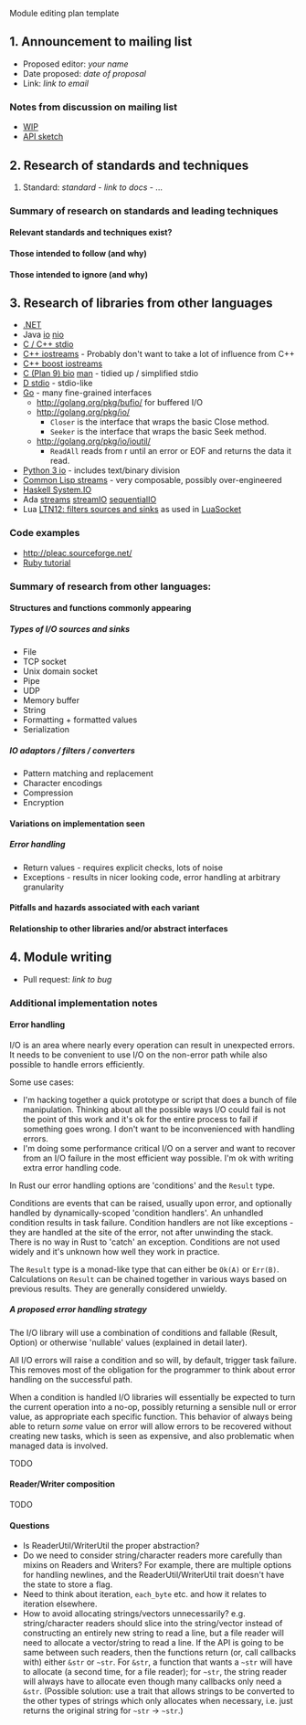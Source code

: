 Module editing plan template

## 1. Announcement to mailing list

  - Proposed editor: _your name_
  - Date proposed: _date of proposal_
  - Link: _link to email_

###  Notes from discussion on mailing list

- [WIP](https://github.com/brson/rust/tree/io/src/libcore/rt/io)
- [API sketch](https://gist.github.com/brson/5399629)

## 2. Research of standards and techniques

  1. Standard: _standard_
    - _link to docs_
    - ...

### Summary of research on standards and leading techniques
#### Relevant standards and techniques exist?
#### Those intended to follow (and why)
#### Those intended to ignore (and why)

## 3. Research of libraries from other languages

- [.NET](http://msdn.microsoft.com/en-us/library/system.io%28v=vs.71%29.aspx)
- Java [io](http://docs.oracle.com/javase/6/docs/api/java/io/package-summary.html) [nio](http://docs.oracle.com/javase/6/docs/api/java/nio/package-summary.html)
- [C / C++ stdio](http://www.cplusplus.com/reference/cstdio/)
- [C++ iostreams](http://www.cplusplus.com/reference/iostream/) - Probably don't want to take a lot of influence from C++
- [C++ boost iostreams](http://www.boost.org/doc/libs/1_53_0/libs/iostreams/doc/index.html)
- [C (Plan 9) bio](http://swtch.com/usr/local/plan9/include/bio.h) [man](http://man.cat-v.org/plan_9/2/bio) - tidied up / simplified stdio
- [D stdio](http://dlang.org/phobos/std_stdio.html) - stdio-like
- [Go](http://golang.org/pkg/io/) - many fine-grained interfaces
    - http://golang.org/pkg/bufio/ for buffered I/O
    - http://golang.org/pkg/io/
      - `Closer` is the interface that wraps the basic Close method.
      - `Seeker` is the interface that wraps the basic Seek method.
    - http://golang.org/pkg/io/ioutil/
      - `ReadAll` reads from r until an error or EOF and returns the data it read.
- [Python 3 io](http://docs.python.org/3.2/library/io.html) - includes text/binary division
- [Common Lisp streams](http://www.lispworks.com/documentation/HyperSpec/Body/c_stream.htm) - very composable, possibly over-engineered
- [Haskell System.IO](http://www.haskell.org/ghc/docs/latest/html/libraries/base-4.6.0.1/System-IO.html)
- Ada [streams](http://www.ada-auth.org/standards/12rm/html/RM-13-13-1.html) [streamIO](http://www.ada-auth.org/standards/12rm/html/RM-A-12-1.html) [sequentialIO](http://www.ada-auth.org/standards/12rm/html/RM-A-8-1.html)
- Lua [LTN12: filters sources and sinks](http://lua-users.org/wiki/FiltersSourcesAndSinks) as used in [LuaSocket](http://w3.impa.br/~diego/software/luasocket/ltn12.html)

### Code examples

* http://pleac.sourceforge.net/
* [Ruby tutorial](http://ruby.bastardsbook.com/chapters/io/)

### Summary of research from other languages:
#### Structures and functions commonly appearing

##### Types of I/O sources and sinks

- File
- TCP socket
- Unix domain socket
- Pipe
- UDP
- Memory buffer
- String
- Formatting + formatted values
- Serialization

##### IO adaptors / filters / converters

- Pattern matching and replacement
- Character encodings
- Compression
- Encryption

#### Variations on implementation seen

##### Error handling

* Return values - requires explicit checks, lots of noise
* Exceptions - results in nicer looking code, error handling at arbitrary granularity

#### Pitfalls and hazards associated with each variant
#### Relationship to other libraries and/or abstract interfaces

## 4. Module writing

  - Pull request: _link to bug_

### Additional implementation notes

#### Error handling

I/O is an area where nearly every operation can result in unexpected errors. It needs to be convenient to use I/O on the non-error path while also possible to handle errors efficiently.

Some use cases:
  * I'm hacking together a quick prototype or script that does a bunch of file manipulation. Thinking about all the possible ways I/O could fail is not the point of this work and it's ok for the entire process to fail if something goes wrong. I don't want to be inconvenienced with handling errors.
  * I'm doing some performance critical I/O on a server and want to recover from an I/O failure in the most efficient way possible. I'm ok with writing extra error handling code.

In Rust our error handling options are 'conditions' and the `Result` type.

Conditions are events that can be raised, usually upon error, and optionally handled by dynamically-scoped 'condition handlers'. An unhandled condition results in task failure. Condition handlers are not like exceptions - they are handled at the site of the error, not after unwinding the stack. There is no way in Rust to 'catch' an exception. Conditions are not used widely and it's unknown how well they work in practice.

The `Result` type is a monad-like type that can either be `Ok(A)` or `Err(B)`. Calculations on `Result` can be chained together in various ways based on previous results. They are generally considered unwieldy.

##### A proposed error handling strategy

The I/O library will use a combination of conditions and fallable (Result, Option) or otherwise 'nullable' values (explained in detail later).

All I/O errors will raise a condition and so will, by default, trigger task failure. This removes most of the obligation for the programmer to think about error handling on the successful path.

When a condition is handled I/O libraries will essentially be expected to turn the current operation into a no-op, possibly returning a sensible null or error value, as appropriate each specific function. This behavior of always being able to return *some* value on error will allow errors to be recovered without creating new tasks, which is seen as expensive, and also problematic when managed data is involved.

TODO

#### Reader/Writer composition

TODO

#### Questions

* Is ReaderUtil/WriterUtil the proper abstraction?
* Do we need to consider string/character readers more carefully than mixins on Readers and Writers? For example, there are multiple options for handling newlines, and the ReaderUtil/WriterUtil trait doesn't have the state to store a flag.
* Need to think about iteration, `each_byte` etc. and how it relates to iteration elsewhere.
* How to avoid allocating strings/vectors unnecessarily? e.g. string/character readers should slice into the string/vector instead of constructing an entirely new string to read a line, but a file reader will need to allocate a vector/string to read a line. If the API is going to be same between such readers, then the functions return (or, call callbacks with) either `&str` or `~str`. For `&str`, a function that wants a `~str` will have to allocate (a second time, for a file reader); for `~str`, the string reader will always have to allocate even though many callbacks only need a `&str`. (Possible solution: use a trait that allows strings to be converted to the other types of strings which only allocates when necessary, i.e. just returns the original string for `~str` -> `~str`.)